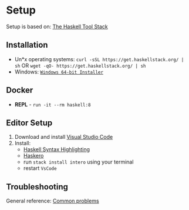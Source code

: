 # Setup

Setup is based on: [The Haskell Tool Stack](https://docs.haskellstack.org/en/stable/README/)

## Installation

- Un*x operating systems:
  `curl -sSL https://get.haskellstack.org/ | sh` OR `wget -qO- https://get.haskellstack.org/ | sh`
- Windows:
  [`Windows 64-bit Installer`](https://get.haskellstack.org/stable/windows-x86_64-installer.exe)

## Docker

- **REPL** - `run -it --rm haskell:8`

## Editor Setup

1. Download and install [Visual Studio Code](https://code.visualstudio.com/Download)
2. Install:
   - [Haskell Syntax Highlighting](https://marketplace.visualstudio.com/items?itemName=justusadam.language-haskell)
   - [Haskero](https://marketplace.visualstudio.com/items?itemName=Vans.haskero)
    - run `stack install intero` using your terminal
    - restart `VsCode`

## Troubleshooting

General reference: [Common problems](https://docs.haskellstack.org/en/stable/install_and_upgrade/)